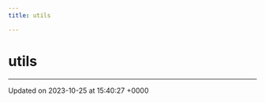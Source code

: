 ```yaml
---
title: utils

---
```


# utils








-------------------------------

Updated on 2023-10-25 at 15:40:27 +0000